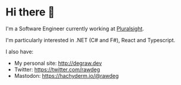 # Hi there 👋
I'm a Software Engineer currently working at [Pluralsight](https://pluralsight.com). 

I'm particularly interested in .NET (C# and F#), React and Typescript. 

I also have: 

- My personal site: http://degraw.dev
- Twitter: https://twitter.com/rawdeg
- Mastodon: <a href="https://hachyderm.io/@rawdeg" rel="me">https://hachyderm.io/@rawdeg</a>

